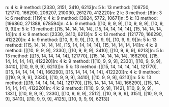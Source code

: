 n: 4
k: 9 method: [2330, 3151, 3410, 6213]n: 5
k: 13 method: [108750, 121770, 166290, 206207, 210030, 261270, 412220]n: 2
k: 3 method: [8]n: 3
k: 6 method: [119]n: 4
k: 9 method: [3924, 5772, 10671]n: 5
k: 13 method: [196860, 271388, 678594]n: 4
k: 9 method: [[10, 9, 9, 9], [10, 9, 9, 9], [10, 9, 9, 9]]n: 5
k: 13 method: [[15, 14, 14, 14, 14], [15, 14, 14, 14, 14], [15, 14, 14, 14, 14]]n: 4
k: 9 method: [2330, 3410, 6213]n: 5
k: 13 method: [121770, 166290, 412220]n: 4
k: 9 method: [[10, 9, 9, 9], [10, 9, 9, 9], [10, 9, 9, 9]]n: 5
k: 13 method: [[15, 14, 14, 14, 14], [15, 14, 14, 14, 14], [15, 14, 14, 14, 14]]n: 4
k: 9 method: [[[10, 9, 9, 9], 2330], [[10, 9, 9, 9], 3410], [[10, 9, 9, 9], 6213]]n: 5
k: 13 method: [[[15, 14, 14, 14, 14], 121770], [[15, 14, 14, 14, 14], 166290], [[15, 14, 14, 14, 14], 412220]]n: 4
k: 9 method: [[[10, 9, 9, 9], 2330], [[10, 9, 9, 9], 3410], [[10, 9, 9, 9], 6213]]n: 5
k: 13 method: [[[15, 14, 14, 14, 14], 121770], [[15, 14, 14, 14, 14], 166290], [[15, 14, 14, 14, 14], 412220]]n: 4
k: 9 method: [[[10, 9, 9, 9], 2330], [[10, 9, 9, 9], 3410], [[10, 9, 9, 9], 6213]]n: 5
k: 13 method: [[[15, 14, 14, 14, 14], 121770], [[15, 14, 14, 14, 14], 166290], [[15, 14, 14, 14, 14], 412220]]n: 4
k: 9 method: [[[10, 9, 9, 9], 1142], [[10, 9, 9, 9], 1331], [[10, 9, 9, 9], 2330], [[10, 9, 9, 9], 2512], [[10, 9, 9, 9], 3151], [[10, 9, 9, 9], 3410], [[10, 9, 9, 9], 4125], [[10, 9, 9, 9], 6213]]